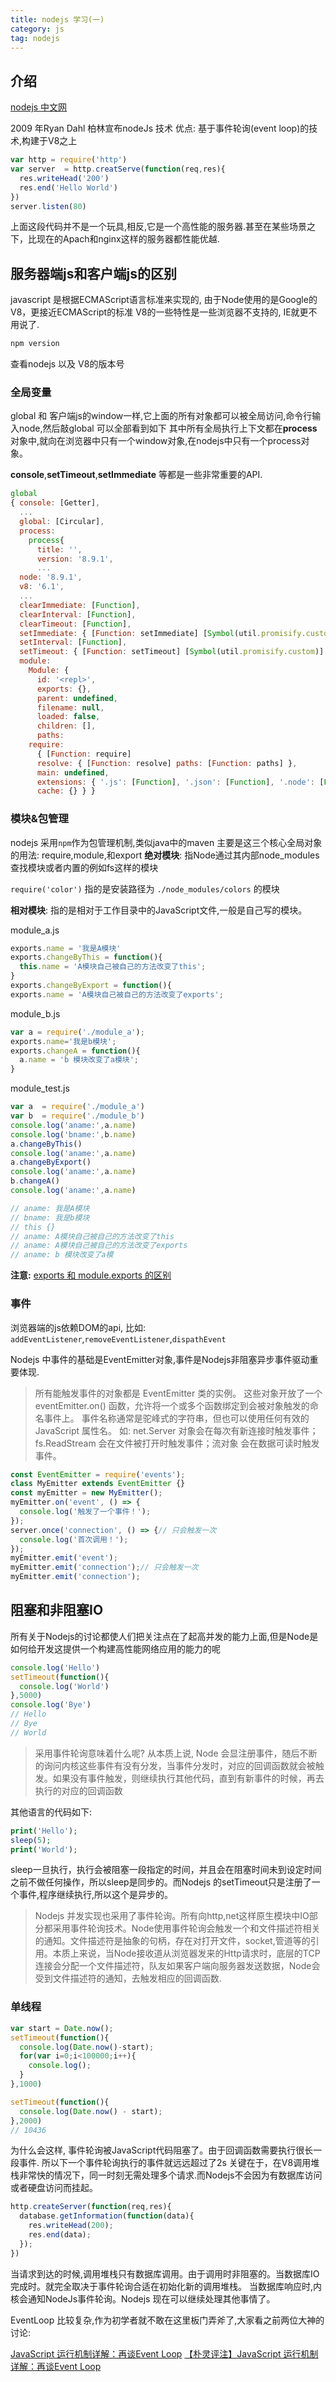 ```yaml
---
title: nodejs 学习(一)
category: js 
tag: nodejs
---
```


## 介绍

[nodejs 中文网](http://nodejs.cn)

2009 年Ryan Dahl 柏林宣布nodeJs 技术
优点: 基于事件轮询(event loop)的技术,构建于V8之上

```javascript
var http = require('http')
var server  = http.creatServe(function(req,res){
  res.writeHead('200')
  res.end('Hello World')
})
server.listen(80)
```

上面这段代码并不是一个玩具,相反,它是一个高性能的服务器.甚至在某些场景之下，比现在的Apach和nginx这样的服务器都性能优越.

<!-- more -->

## 服务器端js和客户端js的区别

javascript 是根据ECMAScript语言标准来实现的, 由于Node使用的是Google的V8，更接近ECMAScript的标准
V8的一些特性是一些浏览器不支持的, IE就更不用说了.

```javascript
npm version
```

查看nodejs 以及 V8的版本号

### 全局变量

global 和 客户端js的window一样,它上面的所有对象都可以被全局访问,命令行输入node,然后敲global 可以全部看到如下
其中所有全局执行上下文都在**process**对象中,就向在浏览器中只有一个window对象,在nodejs中只有一个process对象。

**console**,**setTimeout**,**setImmediate** 等都是一些非常重要的API.

```javascript
global
{ console: [Getter],
  ...
  global: [Circular],
  process:
    process{
      title: '',
      version: '8.9.1',
      ...
  node: '8.9.1',
  v8: '6.1',
  ...
  clearImmediate: [Function],
  clearInterval: [Function],
  clearTimeout: [Function],
  setImmediate: { [Function: setImmediate] [Symbol(util.promisify.custom)]: [Function] },
  setInterval: [Function],
  setTimeout: { [Function: setTimeout] [Symbol(util.promisify.custom)]: [Function] },
  module:
    Module: {
      id: '<repl>',
      exports: {},
      parent: undefined,
      filename: null,
      loaded: false,
      children: [],
      paths:
    require:
      { [Function: require]
      resolve: { [Function: resolve] paths: [Function: paths] },
      main: undefined,
      extensions: { '.js': [Function], '.json': [Function], '.node': [Function] },
      cache: {} } }
```

### 模块&包管理

nodejs 采用`npm`作为包管理机制,类似java中的maven
主要是这三个核心全局对象的用法: require,module,和export
**绝对模块**: 指Node通过其内部node_modules查找模块或者内置的例如fs这样的模块

`require('color')` 指的是安装路径为 `./node_modules/colors` 的模块

**相对模块**: 指的是相对于工作目录中的JavaScript文件,一般是自己写的模块。

module_a.js

```javascript
exports.name = '我是A模块'
exports.changeByThis = function(){
  this.name = 'A模块自己被自己的方法改变了this';
}
exports.changeByExport = function(){
exports.name = 'A模块自己被自己的方法改变了exports';
```

module_b.js

```javascript
var a = require('./module_a');
exports.name='我是b模块';
exports.changeA = function(){
  a.name = 'b 模块改变了a模块';
}
```

module_test.js

```javascript
var a  = require('./module_a')
var b  = require('./module_b')
console.log('aname:',a.name)
console.log('bname:',b.name)
a.changeByThis()
console.log('aname:',a.name)
a.changeByExport()
console.log('aname:',a.name)
b.changeA()
console.log('aname:',a.name)

// aname: 我是A模块
// bname: 我是b模块
// this {}
// aname: A模块自己被自己的方法改变了this
// aname: A模块自己被自己的方法改变了exports
// aname: b 模块改变了a模

```

**注意:**
[exports 和 module.exports 的区别](https://cnodejs.org/topic/5231a630101e574521e45ef8)

### 事件

浏览器端的js依赖DOM的api, 比如: `addEventListener`,`removeEventListener`,`dispathEvent`

Nodejs 中事件的基础是EventEmitter对象,事件是Nodejs非阻塞异步事件驱动重要体现.

> 所有能触发事件的对象都是 EventEmitter 类的实例。 这些对象开放了一个 eventEmitter.on() 函数，允许将一个或多个函数绑定到会被对象触发的命名事件上。 事件名称通常是驼峰式的字符串，但也可以使用任何有效的 JavaScript 属性名。
> 如: net.Server 对象会在每次有新连接时触发事件；fs.ReadStream 会在文件被打开时触发事件；流对象 会在数据可读时触发事件。

```javascript
const EventEmitter = require('events');
class MyEmitter extends EventEmitter {}
const myEmitter = new MyEmitter();
myEmitter.on('event', () => {
  console.log('触发了一个事件！');
});
server.once('connection', () => {// 只会触发一次
  console.log('首次调用！');
});
myEmitter.emit('event');
myEmitter.emit('connection');// 只会触发一次
myEmitter.emit('connection');
```

## 阻塞和非阻塞IO

所有关于Nodejs的讨论都使人们把关注点在了起高并发的能力上面,但是Node是如何给开发这提供一个构建高性能网络应用的能力的呢

```javascript
console.log('Hello')
setTimeout(function(){
  console.log('World')
},5000)
console.log('Bye')
// Hello
// Bye
// World

```

> 采用事件轮询意味着什么呢? 从本质上说, Node 会显注册事件，随后不断的询问内核这些事件有没有分发，当事件分发时，对应的回调函数就会被触发。如果没有事件触发，则继续执行其他代码，直到有新事件的时候，再去执行的对应的回调函数

其他语言的代码如下:

```php
print('Hello');
sleep(5);
print('World');

```

sleep一旦执行，执行会被阻塞一段指定的时间，并且会在阻塞时间未到设定时间之前不做任何操作，所以sleep是同步的。而Nodejs 的setTimeout只是注册了一个事件,程序继续执行,所以这个是异步的。

> Nodejs 并发实现也采用了事件轮询。所有向http,net这样原生模块中IO部分都采用事件轮询技术。Node使用事件轮询会触发一个和文件描述符相关的通知。文件描述符是抽象的句柄，存在对打开文件，socket,管道等的引用。本质上来说，当Node接收道从浏览器发来的Http请求时，底层的TCP连接会分配一个文件描述符，队友如果客户端向服务器发送数据，Node会受到文件描述符的通知，去触发相应的回调函数.

### 单线程

```javascript
var start = Date.now();
setTimeout(function(){
  console.log(Date.now()-start);
  for(var i=0;i<100000;i++){
    console.log();
  }
},1000)

setTimeout(function(){ 
  console.log(Date.now() - start);
},2000)
// 10436
```

为什么会这样, 事件轮询被JavaScript代码阻塞了。由于回调函数需要执行很长一段事件. 所以下一个事件轮询执行的事件就远远超过了2s
关键在于，在V8调用堆栈非常快的情况下，同一时刻无需处理多个请求.而Nodejs不会因为有数据库访问或者硬盘访问而挂起。

```javascript
http.createServer(function(req,res){
  database.getInformation(function(data){
    res.writeHead(200);
    res.end(data);
  });
})
```

当请求到达的时候,调用堆栈只有数据库调用。由于调用时非阻塞的。当数据库IO完成时。就完全取决于事件轮询合适在初始化新的调用堆栈。
当数据库响应时,内核会通知NodeJs事件轮询。Nodejs 现在可以继续处理其他事情了。

EventLoop 比较复杂,作为初学者就不敢在这里板门弄斧了,大家看之前两位大神的讨论:

[JavaScript 运行机制详解：再谈Event Loop](http://www.ruanyifeng.com/blog/2014/10/event-loop.html)
[【朴灵评注】JavaScript 运行机制详解：再谈Event Loop](http://blog.csdn.net/lin_credible/article/details/40143961)